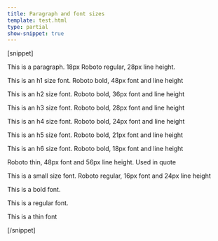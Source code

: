 ```yaml
---
title: Paragraph and font sizes
template: test.html
type: partial
show-snippet: true
---
```

[snippet]
<div class="wrapper">
    <div class="col-wrap">
        <div class="col col--fluid-offset-3 col--fluid-10">
            <p>
                This is a paragraph. 18px Roboto regular, 28px line height.
            </p>
            <p class="font-size--h1">
                This is an h1 size font. Roboto bold, 48px font and line height
            </p>
            <p class="font-size--h2">
                This is an h2 size font. Roboto bold, 36px font and line height
            </p>
            <p class="font-size--h3">
                This is an h3 size font. Roboto bold, 28px font and line height
            </p>
            <p class="font-size--h4">
                This is an h4 size font. Roboto bold, 24px font and line height
            </p>
            <p class="font-size--h5">
                This is an h5 size font. Roboto bold, 21px font and line height
            </p>
            <p class="font-size--h6">
                This is an h6 size font. Roboto bold, 18px font and line height
            </p>
            <p class="font-size--quote">
                Roboto thin, 48px font and 56px line height. Used in quote
            </p>
            <p class="font-size--small">
                This is a small size font. Roboto regular, 16px font and 24px line height
            </p>
            <p class="font-size--bold">
                This is a bold font.
            </p>
            <p class="font-size--regular">
                This is a regular font.
            </p>
            <p class="font-size--thin">
                This is a thin font
            </p>
        </div>
    </div>
</div>
[/snippet]